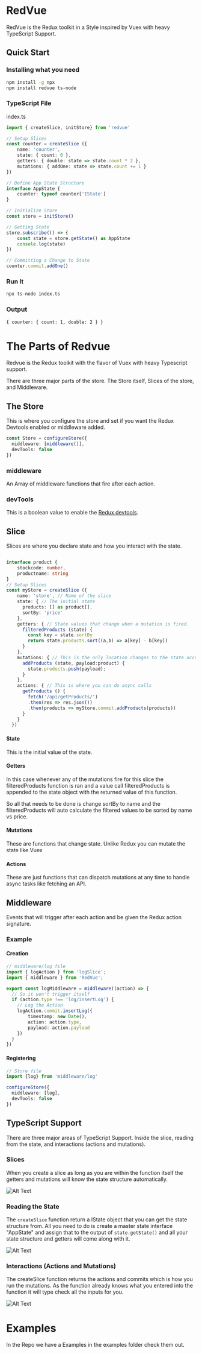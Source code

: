 # RedVue
RedVue is the Redux toolkit in a Style inspired by Vuex with heavy TypeScript Support.

## Quick Start

### Installing what you need
```bash
npm install -g npx
npm install redvue ts-node
```

### TypeScript File

index.ts

```ts
import { createSlice, initStore} from 'redvue'

// Setup Slices
const counter = createSlice ({
    name: 'counter',
    state: { count: 0 },
    getters: { double: state => state.count * 2 },
    mutations: { addOne: state => state.count += 1 }
})

// Define App State Structure 
interface AppState {
    counter: typeof counter['IState']
}

// Initialize Store
const store = initStore()

// Getting State
store.subscribe(() => {
    const state = store.getState() as AppState
    console.log(state)
})

// Committing a Change to State
counter.commit.addOne()
```

### Run It

```bash
npx ts-node index.ts
```

### Output

```bash
{ counter: { count: 1, double: 2 } }
```

# The Parts of Redvue

Redvue is the Redux toolkit with the flavor of Vuex with heavy Typescript support.

There are three major parts of the store. The Store itself, Slices of the store, and Middleware.

## The Store

This is where you configure the store and set if you want the Redux Devtools enabled or middleware added.

```ts
const Store = configureStore({
  middleware: [middleware()],
  devTools: false
})
```

### middleware
An Array of middleware functions that fire after each action.

### devTools
This is a boolean value to enable the [Redux devtools](https://github.com/zalmoxisus/redux-devtools-extension).


## Slice

Slices are where you declare state and how you interact with the state.

```ts

interface product {
    stockcode: number,
    productname: string
}
// Setup Slices
const myStore = createSlice ({
    name: 'store', // Name of the slice
    state: { // The initial state
      products: [] as product[],
      sortBy: 'price'
    },
    getters: { // State values that change when a mutation is fired.
      filteredProducts (state) {
        const key = state.sortBy
        return state.products.sort((a,b) => a[key] - b[key])
      }
    },
    mutations: { // This is the only location changes to the state occur.
      addProducts (state, payload:product) {
        state.products.push(payload);
      }
    },
    actions: { // This is where you can do async calls
      getProducts () {
        fetch('/api/getProducts/')
        .then(res => res.json())
        .then(products => myStore.commit.addProducts(products))
      }
    }
  })

```

#### State
This is the initial value of the state.
#### Getters
In this case whenever any of the mutations fire
for this slice the filteredProducts function is ran
and a value call filteredProducts is appended to the
state object with the returned value of this function.

So all that needs to be done is change sortBy to name
and the filteredProducts will auto calculate the filtered
values to be sorted by name vs price.
#### Mutations
These are functions that change state.
Unlike Redux you can mutate the state like Vuex
#### Actions
These are just functions that can dispatch mutations at any time to handle async tasks like fetching an API.


## Middleware
Events that will trigger after each action and be given the Redux action signature.

### Example

#### Creation
```ts
// middleware/log file
import { logAction } from 'logSlice';
import { middleware } from 'RedVue';

export const logMiddleware = middleware((action) => {
  // So it won't trigger itself
  if (action.type !== 'log/insertLog') {
    // Log the Action
    logAction.commit.insertLog({
        timestamp: new Date(),
        action: action.type,
        payload: action.payload
    })
  }
})
```

#### Registering
```ts
// Store file
import {log} from 'middleware/log'

configureStore({
  middleware: [log],
  devTools: false
})
```


## TypeScript Support

There are three major areas of TypeScript Support. Inside the slice, reading from the state, and interactions (actions and mutations).

### Slices

When you create a slice as long as you are within the function itself the getters and mutations will know the state structure automatically.

![Alt Text](./assets/slice.png)

### Reading the State

The `createSlice` function return a IState object that you can get the state structure from. All you need to do is create a master state interface "AppState" and assign that to the output of `state.getState()` and all your state structure and getters will come along with it.

![Alt Text](./assets/state.gif)

### Interactions (Actions and Mutations)

The createSlice function returns the actions and commits which is how you run the mutations. As the function already knows what you entered into the function it will type check all the inputs for you.

![Alt Text](./assets/mutations.gif)

# Examples

In the Repo we have a Examples in the examples folder check them out.
